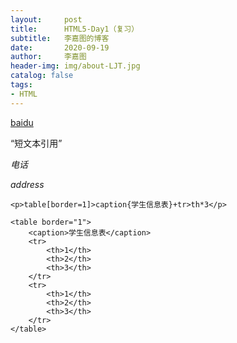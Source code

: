 ```yaml
---
layout:     post
title:      HTML5-Day1（复习）
subtitle:   李嘉图的博客
date:       2020-09-19
author:     李嘉图
header-img: img/about-LJT.jpg
catalog: false
tags:
- HTML
---
```

<!DOCTYPE html>
<html lang="en">
<head>
    <meta charset="UTF-8">
    <title>语义化</title>
</head>
<body>
    <a href="https://baidu.com" title="baidu"><p>baidu</p></a>
    <q>短文本引用</q>
    <address>
        <p>电话</p>
        <p>address</p>
    </address>

    <p>table[border=1]>caption{学生信息表}+tr>th*3</p>

    <table border="1">
        <caption>学生信息表</caption>
        <tr>
            <th>1</th>
            <th>2</th>
            <th>3</th>
        </tr>
        <tr>
            <th>1</th>
            <th>2</th>
            <th>3</th>
        </tr>
    </table>
</body>
</html>
